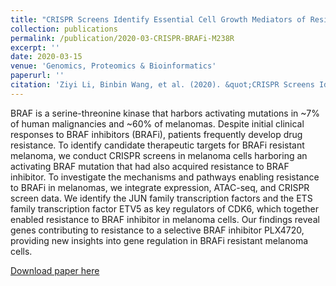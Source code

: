 ```yaml
---
title: "CRISPR Screens Identify Essential Cell Growth Mediators of Resistance to BRAF Inhibitor in Melanoma"
collection: publications
permalink: /publication/2020-03-CRISPR-BRAFi-M238R
excerpt: ''
date: 2020-03-15
venue: 'Genomics, Proteomics & Bioinformatics'
paperurl: ''
citation: 'Ziyi Li, Binbin Wang, et al. (2020). &quot;CRISPR Screens Identify Essential Cell Growth Mediators of Resistance to BRAF Inhibitor in Melanoma.&quot; <i>Genomics, Proteomics & Bioinformatics</i>. 1(2).'
---
```

BRAF is a serine-threonine kinase that harbors activating mutations in ~7% of human malignancies and ~60% of melanomas. Despite initial clinical responses to BRAF inhibitors (BRAFi), patients frequently develop drug resistance. To identify candidate therapeutic targets for BRAFi resistant melanoma, we conduct CRISPR screens in melanoma cells harboring an activating BRAF mutation that had also acquired resistance to BRAF inhibitor. To investigate the mechanisms and pathways enabling resistance to BRAFi in melanomas, we integrate expression, ATAC-seq, and CRISPR screen data. We identify the JUN family transcription factors and the ETS family transcription factor ETV5 as key regulators of CDK6, which together enabled resistance to BRAF inhibitor in melanoma cells. Our findings reveal genes contributing to resistance to a selective BRAF inhibitor PLX4720, providing new insights into gene regulation in BRAFi resistant melanoma cells. 

[Download paper here](http://wbb1813.github.io/files/CRISPR-BRAFi-M238R.pdf)
